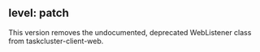 level: patch
---
This version removes the undocumented, deprecated WebListener class from taskcluster-client-web.
